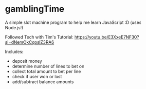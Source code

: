 # gamblingTime
A simple slot machine program to help me learn JavaScript :D (uses Node.js!)

Followed Tech with Tim's Tutorial: https://youtu.be/E3XxeE7NF30?si=dNemOkCqoslZ3RA6

Includes:
  - deposit money
  - determine number of lines to bet on
  - collect total amount to bet per line
  - check if user won or lost
  - add/subtract balance amounts
